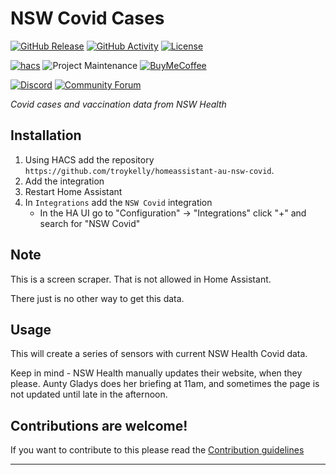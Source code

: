 # NSW Covid Cases

[![GitHub Release][releases-shield]][releases]
[![GitHub Activity][commits-shield]][commits]
[![License][license-shield]](LICENSE.md)

[![hacs][hacsbadge]](hacs)
![Project Maintenance][maintenance-shield]
[![BuyMeCoffee][buymecoffeebadge]][buymecoffee]

[![Discord][discord-shield]][discord]
[![Community Forum][forum-shield]][forum]

_Covid cases and vaccination data from NSW Health_


## Installation

1. Using HACS add the repository `https://github.com/troykelly/homeassistant-au-nsw-covid`.
1. Add the integration
1. Restart Home Assistant
1. In `Integrations` add the `NSW Covid` integration
   - In the HA UI go to "Configuration" -> "Integrations" click "+" and search for "NSW Covid"

## Note

This is a screen scraper. That is not allowed in Home Assistant.

There just is no other way to get this data.

## Usage

This will create a series of sensors with current NSW Health Covid data.

Keep in mind - NSW Health manually updates their website, when they please.
Aunty Gladys does her briefing at 11am, and sometimes the page is not
updated until late in the afternoon.

## Contributions are welcome!

If you want to contribute to this please read the [Contribution guidelines](CONTRIBUTING.md)

***

[readme]: https://github.com/troykelly/homeassistant-au-nsw-covid
[buymecoffee]: https://www.buymeacoffee.com/troykelly
[buymecoffeebadge]: https://img.shields.io/badge/buy%20me%20a%20coffee-donate-yellow.svg?style=for-the-badge
[commits-shield]: https://img.shields.io/github/commit-activity/y/troykelly/homeassistant-au-nsw-covid.svg?style=for-the-badge
[commits]: https://github.com/troykelly/homeassistant-au-nsw-covid/commits/master
[hacs]: https://github.com/custom-components/hacs
[hacsbadge]: https://img.shields.io/badge/HACS-Custom-orange.svg?style=for-the-badge
[discord]: https://discord.gg/Qa5fW2R
[discord-shield]: https://img.shields.io/discord/330944238910963714.svg?style=for-the-badge
[exampleimg]: example.png
[forum-shield]: https://img.shields.io/badge/community-forum-brightgreen.svg?style=for-the-badge
[forum]: https://community.home-assistant.io/
[license-shield]: https://img.shields.io/github/license/troykelly/homeassistant-au-nsw-covid.svg?style=for-the-badge
[maintenance-shield]: https://img.shields.io/badge/maintainer-Troy%20Kelly%20%40troykelly-blue.svg?style=for-the-badge
[releases-shield]: https://img.shields.io/github/release/troykelly/homeassistant-au-nsw-covid.svg?style=for-the-badge
[releases]: https://github.com/troykelly/homeassistant-au-nsw-covid/releases